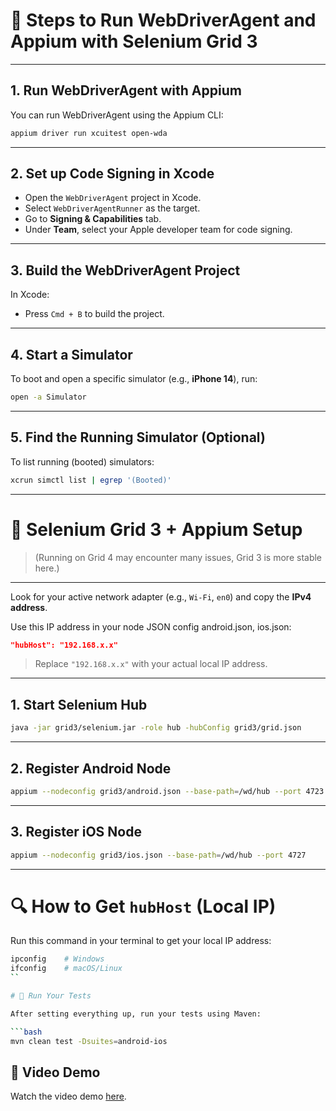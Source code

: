 
# 📱 Steps to Run WebDriverAgent and Appium with Selenium Grid 3

---

## 1. Run WebDriverAgent with Appium

You can run WebDriverAgent using the Appium CLI:

```bash
appium driver run xcuitest open-wda
```

---

## 2. Set up Code Signing in Xcode

- Open the `WebDriverAgent` project in Xcode.
- Select `WebDriverAgentRunner` as the target.
- Go to **Signing & Capabilities** tab.
- Under **Team**, select your Apple developer team for code signing.

---

## 3. Build the WebDriverAgent Project

In Xcode:

- Press `Cmd + B` to build the project.

---

## 4. Start a Simulator

To boot and open a specific simulator (e.g., **iPhone 14**), run:

```bash
open -a Simulator
```

---

## 5. Find the Running Simulator (Optional)

To list running (booted) simulators:

```bash
xcrun simctl list | egrep '(Booted)'
```

---


# 🧪 Selenium Grid 3 + Appium Setup
> (Running on Grid 4 may encounter many issues, Grid 3 is more stable here.)

---
Look for your active network adapter (e.g., `Wi-Fi`, `en0`) and copy the **IPv4 address**.

Use this IP address in your node JSON config android.json, ios.json:

```json
"hubHost": "192.168.x.x"
```
> Replace `"192.168.x.x"` with your actual local IP address.

---

## 1. Start Selenium Hub

```bash
java -jar grid3/selenium.jar -role hub -hubConfig grid3/grid.json
```

---

## 2. Register Android Node

```bash
appium --nodeconfig grid3/android.json --base-path=/wd/hub --port 4723
```

---

## 3. Register iOS Node

```bash
appium --nodeconfig grid3/ios.json --base-path=/wd/hub --port 4727
```

---

# 🔍 How to Get `hubHost` (Local IP)

Run this command in your terminal to get your local IP address:

```bash
ipconfig    # Windows
ifconfig    # macOS/Linux
``

# 🚀 Run Your Tests

After setting everything up, run your tests using Maven:

```bash
mvn clean test -Dsuites=android-ios
```
## 🎥 Video Demo

Watch the video demo [here](https://www.youtube.com/watch?v=HCDSs9ilyXA).
